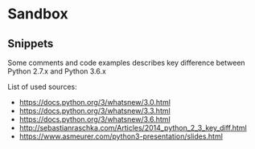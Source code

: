 # Sandbox

## Snippets

Some comments and code examples describes key difference between Python 2.7.x and Python 3.6.x

List of used sources:
* https://docs.python.org/3/whatsnew/3.0.html
* https://docs.python.org/3/whatsnew/3.3.html
* https://docs.python.org/3/whatsnew/3.6.html
* http://sebastianraschka.com/Articles/2014_python_2_3_key_diff.html
* https://www.asmeurer.com/python3-presentation/slides.html
